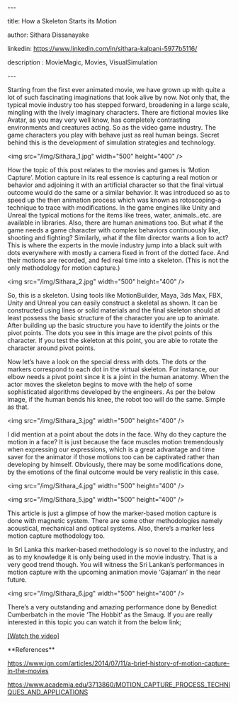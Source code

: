 \---

title: How a Skeleton Starts its Motion

author: Sithara Dissanayake

linkedin: https://www.linkedin.com/in/sithara-kalpani-5977b5116/

description : MovieMagic, Movies, VisualSimulation

\---

Starting from the first ever animated movie, we have grown up with quite a lot
of such fascinating imaginations that look alive by now. Not only that, the
typical movie industry too has stepped forward, broadening in a large scale,
mingling with the lively imaginary characters. There are fictional movies like
Avatar, as you may very well know, has completely contrasting environments and
creatures acting. So as the video game industry. The game characters you play
with behave just as real human beings. Secret behind this is the development of
simulation strategies and technology.

\<img src="/img/Sithara_1.jpg" width="500" height="400" /\>

How the topic of this post relates to the movies and games is ‘Motion Capture’.
Motion capture in its real essence is capturing a real motion or behavior and
adjoining it with an artificial character so that the final virtual outcome
would do the same or a similar behavior. It was introduced so as to speed up the
then animation process which was known as rotoscoping-a technique to trace with
modifications. In the game engines like Unity and Unreal the typical motions for
the items like trees, water, animals..etc. are available in libraries. Also,
there are human animations too. But what if the game needs a game character with
complex behaviors continuously like, shooting and fighting? Similarly, what if
the film director wants a lion to act? This is where the experts in the movie
industry jump into a black suit with dots everywhere with mostly a camera fixed
in front of the dotted face. And their motions are recorded, and fed real time
into a skeleton. (This is not the only methodology for motion capture.)

\<img src="/img/Sithara_2.jpg" width="500" height="400" /\>

So, this is a skeleton. Using tools like MotionBuilder, Maya, 3ds Max, FBX,
Unity and Unreal you can easily construct a skeletal as shown. It can be
constructed using lines or solid materials and the final skeleton should at
least possess the basic structure of the character you are up to animate. After
building up the basic structure you have to identify the joints or the pivot
points. The dots you see in this image are the pivot points of this character.
If you test the skeleton at this point, you are able to rotate the character
around pivot points.

Now let’s have a look on the special dress with dots. The dots or the markers
correspond to each dot in the virtual skeleton. For instance, our elbow needs a
pivot point since it is a joint in the human anatomy. When the actor moves the
skeleton begins to move with the help of some sophisticated algorithms developed
by the engineers. As per the below image, if the human bends his knee, the robot
too will do the same. Simple as that.

\<img src="/img/Sithara_3.jpg" width="500" height="400" /\>

I did mention at a point about the dots in the face. Why do they capture the
motion in a face? It is just because the face muscles motion tremendously when
expressing our expressions, which is a great advantage and time saver for the
animator if those motions too can be captivated rather than developing by
himself. Obviously, there may be some modifications done, by the emotions of the
final outcome would be very realistic in this case.

\<img src="/img/Sithara_4.jpg" width="500" height="400" /\>

\<img src="/img/Sithara_5.jpg" width="500" height="400" /\>

This article is just a glimpse of how the marker-based motion capture is done
with magnetic system. There are some other methodologies namely acoustical,
mechanical and optical systems. Also, there’s a marker less motion capture
methodology too.

In Sri Lanka this marker-based methodology is so novel to the industry, and as
to my knowledge it is only being used in the movie industry. That is a very good
trend though. You will witness the Sri Lankan’s performances in motion capture
with the upcoming animation movie ‘Gajaman’ in the near future.

\<img src="/img/Sithara_6.jpg" width="500" height="400" /\>

There’s a very outstanding and amazing performance done by Benedict Cumberbatch
in the movie ‘The Hobbit’ as the Smaug. If you are really interested in this
topic you can watch it from the below link;

[[Watch the video]](https://www.youtube.com/watch?v=sXN9IHrnVVU)

\*\*References\*\*

https://www.ign.com/articles/2014/07/11/a-brief-history-of-motion-capture-in-the-movies

https://www.academia.edu/3713860/MOTION_CAPTURE_PROCESS_TECHNIQUES_AND_APPLICATIONS
